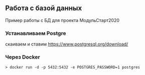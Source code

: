 ## Работа с базой данных

Пример работы с БД для проекта МодульСтарт2020

### Устанавливаем Postgre

скаиваем и ставим https://www.postgresql.org/download/ 

### Через Docker

`> docker run -d -p 5432:5432 -e POSTGRES_PASSWORD=1 postgres `

